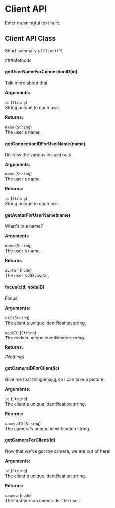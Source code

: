 # Client API

Enter meaningful text here.

## Client API Class

Short summary of `ClientAPI`

<a id='methods'></a>
###Methods

<a id='getUserNameForConnectionID'></a>
#### getUserNameForConnectionID(id)

Talk more about that.

**Arguments:**

`id` (`String`)  
String unique to each user.

**Returns:**

`name` (`String`)  
The user's name.

<a id='getConnectionIDForUserName'></a>
#### getConnectionIDForUserName(name)

Discuss the various ins and outs.

**Arguments:**

`name` (`String`)  
The user's name.

**Returns:**

`id` (`String`)  
String unique to each user.

<a id='getAvatarForUserName'></a>
#### getAvatarForUserName(name)

What's in a name?

**Arguments**

`name` (`String`)  
The user's name.

**Returns**

`avatar` (`node`)  
The user's 3D avatar. 

<a id='focus'></a>
#### focus(cid, nodeID)

Focus.

**Arguments:**

`cid` (`String`)  
The client's unique identification string.

`nodeID` (`String`)  
The node's unique identification string.

**Returns:**

*(Nothing)*

<a id='getCameraIDForClient'></a>
#### getCameraIDForClient(id)

Give me that thingamajig, so I can take a picture.

**Arguments:**

`id` (`String`)  
The client's unique identification string.

**Returns:**

`cameraID` (`String`)  
The camera's unique identification string.

<a id='getCameraForClient'></a>
#### getCameraForClient(id)

Now that we've got the camera, we are out of here!

**Arguments:**

`id` (`String`)  
The client's unique identification string.

**Returns:**

`camera` (`node`)  
The first person camera for the user.
